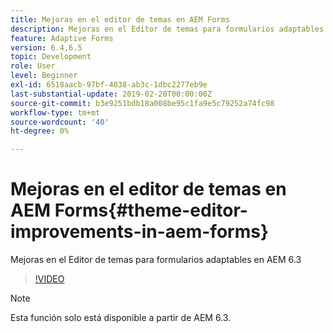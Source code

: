 ```yaml
---
title: Mejoras en el editor de temas en AEM Forms
description: Mejoras en el Editor de temas para formularios adaptables en AEM 6.3
feature: Adaptive Forms
version: 6.4,6.5
topic: Development
role: User
level: Beginner
exl-id: 6518aacb-97bf-4038-ab3c-1dbc2277eb9e
last-substantial-update: 2019-02-20T00:00:00Z
source-git-commit: b3e9251bdb18a008be95c1fa9e5c79252a74fc98
workflow-type: tm+mt
source-wordcount: '40'
ht-degree: 0%

---
```


# Mejoras en el editor de temas en AEM Forms{#theme-editor-improvements-in-aem-forms}

Mejoras en el Editor de temas para formularios adaptables en AEM 6.3

>[!VIDEO](https://video.tv.adobe.com/v/19497?quality=12&learn=on)

>[!NOTE]
>
>Esta función solo está disponible a partir de AEM 6.3.
